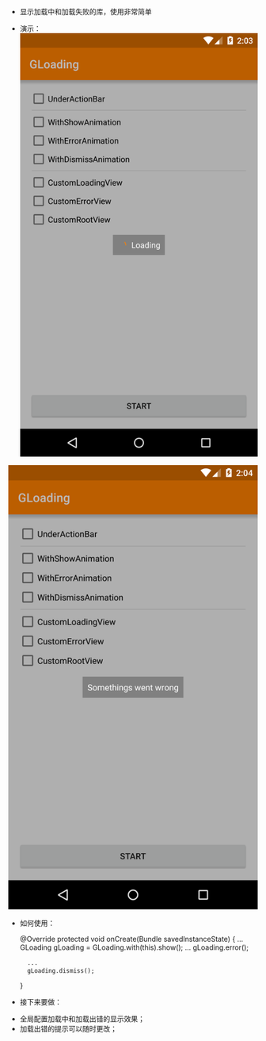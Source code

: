 * 显示加载中和加载失败的库，使用非常简单

* 演示：
![加载中](https://github.com/goyourfly/GLoading/blob/master/img/loading.png?raw=true)

![加载失败](https://github.com/goyourfly/GLoading/blob/master/img/error.png?raw=true)

* 如何使用：

    @Override
    protected void onCreate(Bundle savedInstanceState) {
        ...
        GLoading gLoading = GLoading.with(this).show();
        ...
        gLoading.error();
        
        ...
        gLoading.dismiss();
    }

* 接下来要做：
- 全局配置加载中和加载出错的显示效果；
- 加载出错的提示可以随时更改；
